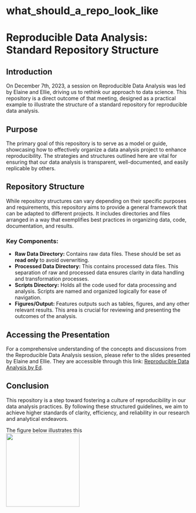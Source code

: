 # what_should_a_repo_look_like

# Reproducible Data Analysis: Standard Repository Structure

## Introduction
On December 7th, 2023, a session on Reproducible Data Analysis was led by Elaine and Ellie, driving us to rethink our approach to data science. This repository is a direct outcome of that meeting, designed as a practical example to illustrate the structure of a standard repository for reproducible data analysis.

## Purpose
The primary goal of this repository is to serve as a model or guide, showcasing how to effectively organize a data analysis project to enhance reproducibility. The strategies and structures outlined here are vital for ensuring that our data analysis is transparent, well-documented, and easily replicable by others.

## Repository Structure
While repository structures can vary depending on their specific purposes and requirements, this repository aims to provide a general framework that can be adapted to different projects. It includes directories and files arranged in a way that exemplifies best practices in organizing data, code, documentation, and results.

### Key Components:
- **Raw Data Directory:** Contains raw data files. These should be set as **read only** to avoid overwriting. 
- **Processed Data Directory:** This contains processed data files. This separation of raw and processed data ensures clarity in data handling and transformation processes.
- **Scripts Directory:** Holds all the code used for data processing and analysis. Scripts are named and organized logically for ease of navigation.
- **Figures/Output:** Features outputs such as tables, figures, and any other relevant results. This area is crucial for reviewing and presenting the outcomes of the analysis.

## Accessing the Presentation
For a comprehensive understanding of the concepts and discussions from the Reproducible Data Analysis session, please refer to the slides presented by Elaine and Ellie. They are accessible through this link: [Reproducible Data Analysis by Ed](https://www.mentimeter.com/app/presentation/alyfyzphahmeghsh8rekacjr7h8qsimy/zeikuwv5fszx).

## Conclusion
This repository is a step toward fostering a culture of reproducibility in our data analysis practices. By following these structured guidelines, we aim to achieve higher standards of clarity, efficiency, and reliability in our research and analytical endeavors.



The figure below illustrates this   
<img src="[image-url](https://github.com/RabiesResearch/what_should_a_repo_look_like/blob/main/figures/repo_structure.png)" width="200" height="200" />

